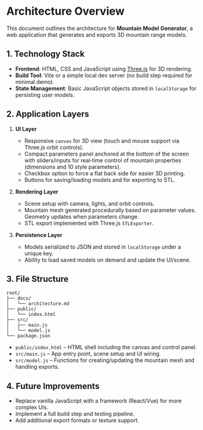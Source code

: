 # Architecture Overview

This document outlines the architecture for **Mountain Model Generator**, a web application that generates and exports 3D mountain range models.

## 1. Technology Stack

- **Frontend**: HTML, CSS and JavaScript using [Three.js](https://threejs.org) for 3D rendering.
- **Build Tool**: Vite or a simple local dev server (no build step required for minimal demo).
- **State Management**: Basic JavaScript objects stored in `localStorage` for persisting user models.

## 2. Application Layers

1. **UI Layer**
   - Responsive `canvas` for 3D view (touch and mouse support via Three.js orbit controls).
   - Compact parameters panel anchored at the bottom of the screen with sliders/inputs for real‑time control of mountain properties (dimensions and 10 style parameters).
   - Checkbox option to force a flat back side for easier 3D printing.
   - Buttons for saving/loading models and for exporting to STL.

2. **Rendering Layer**
   - Scene setup with camera, lights, and orbit controls.
   - Mountain mesh generated procedurally based on parameter values. Geometry updates when parameters change.
   - STL export implemented with Three.js `STLExporter`.

3. **Persistence Layer**
   - Models serialized to JSON and stored in `localStorage` under a unique key.
   - Ability to load saved models on demand and update the UI/scene.

## 3. File Structure

```
root/
├── docs/
│   └── architecture.md
├── public/
│   └── index.html
├── src/
│   ├── main.js
│   └── model.js
└── package.json
```

- `public/index.html` – HTML shell including the canvas and control panel.
- `src/main.js` – App entry point, scene setup and UI wiring.
- `src/model.js` – Functions for creating/updating the mountain mesh and handling exports.

## 4. Future Improvements

- Replace vanilla JavaScript with a framework (React/Vue) for more complex UIs.
- Implement a full build step and testing pipeline.
- Add additional export formats or texture support.

